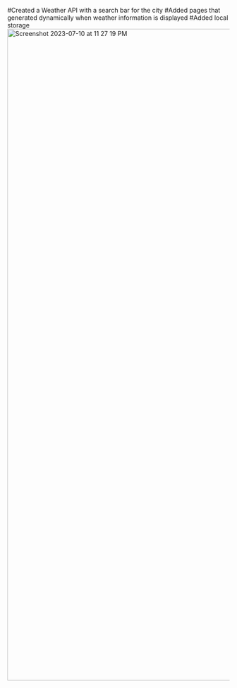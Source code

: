 #Created a Weather API with a search bar for the city
#Added pages that generated dynamically when weather information is displayed
#Added local storage 
<img width="1476" alt="Screenshot 2023-07-10 at 11 27 19 PM" src="https://github.com/2023inception/weatherapi/assets/133824998/1383f645-d5e9-4e90-afd8-671128609cce">
